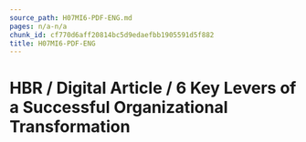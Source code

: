 ```yaml
---
source_path: H07MI6-PDF-ENG.md
pages: n/a-n/a
chunk_id: cf770d6aff20814bc5d9edaefbb1905591d5f882
title: H07MI6-PDF-ENG
---
```

# HBR / Digital Article / 6 Key Levers of a Successful Organizational Transformation
